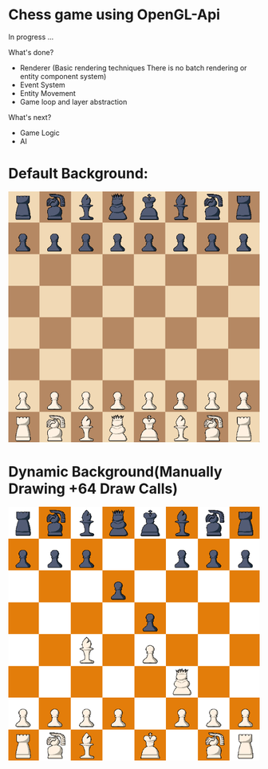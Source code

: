 # Chess game using OpenGL-Api
 
In progress ...

What's done?
- Renderer (Basic rendering techniques There is no batch rendering or entity component system)
- Event System
- Entity Movement
- Game loop and layer abstraction 

What's next?
- Game Logic 
- AI

# Default Background:
![alt text](https://github.com/baselsaad/Chess-OpenGL/blob/main/Chess/Chess-Game/res/screenshots/Screenshot%202022-12-31%20145833.png)

# Dynamic Background(Manually Drawing +64 Draw Calls)
![alt text](https://github.com/baselsaad/Chess-OpenGL/blob/main/Chess/Chess-Game/res/screenshots/Screenshot%202022-12-31%20150142.png)
